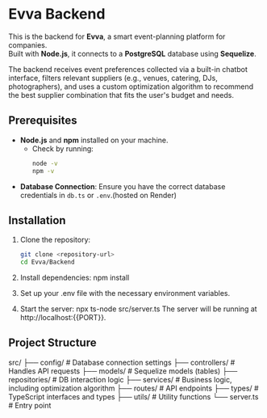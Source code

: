 # Evva Backend

This is the backend for **Evva**, a smart event-planning platform for companies.  
Built with **Node.js**, it connects to a **PostgreSQL** database using **Sequelize**.

The backend receives event preferences collected via a built-in chatbot interface, filters relevant suppliers (e.g., venues, catering, DJs, photographers), and uses a custom optimization algorithm to recommend the best supplier combination that fits the user's budget and needs.

## Prerequisites
- **Node.js** and **npm** installed on your machine.
  - Check by running:
    ```bash
    node -v
    npm -v
    ```
- **Database Connection**: Ensure you have the correct database credentials in `db.ts` or `.env`.(hosted on Render)

## Installation
1. Clone the repository:
   ```bash
   git clone <repository-url>
   cd Evva/Backend


2. Install dependencies:
    npm install

3. Set up your .env file with the necessary environment variables.

4. Start the server:
    npx ts-node src/server.ts
    The server will be running at http://localhost:{{PORT}}.

## Project Structure
src/
├── config/ # Database connection settings
├── controllers/ # Handles API requests
├── models/ # Sequelize models (tables)
├── repositories/ # DB interaction logic
├── services/ # Business logic, including optimization algorithm
├── routes/ # API endpoints
├── types/ # TypeScript interfaces and types
├── utils/ # Utility functions
└── server.ts # Entry point


